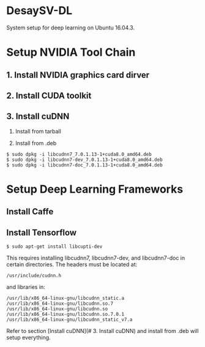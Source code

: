 # DesaySV-DL
System setup for deep learning on Ubuntu 16.04.3.


# Setup NVIDIA Tool Chain

## 1. Install NVIDIA graphics card dirver
## 2. Install CUDA toolkit
## 3. Install cuDNN
1. Install from tarball

2. Install from .deb
```shell
$ sudo dpkg -i libcudnn7_7.0.1.13-1+cuda8.0_amd64.deb
$ sudo dpkg -i libcudnn7-dev_7.0.1.13-1+cuda8.0_amd64.deb
$ sudo dpkg -i libcudnn7-doc_7.0.1.13-1+cuda8.0_amd64.deb 
```
# Setup Deep Learning Frameworks

## Install Caffe
## Install Tensorflow
```shell
$ sudo apt-get install libcupti-dev
```
This requires installing libcudnn7, libcudnn7-dev, and libcudnn7-doc in certain directories. The headers must be located at:

```shell
/usr/include/cudnn.h
```
and libraries in:
```shell
/usr/lib/x86_64-linux-gnu/libcudnn_static.a
/usr/lib/x86_64-linux-gnu/libcudnn.so.7
/usr/lib/x86_64-linux-gnu/libcudnn.so
/usr/lib/x86_64-linux-gnu/libcudnn.so.7.0.1
/usr/lib/x86_64-linux-gnu/libcudnn_static_v7.a
```
Refer to section [Install cuDNN](# 3. Install cuDNN) and install from .deb will setup everything.
